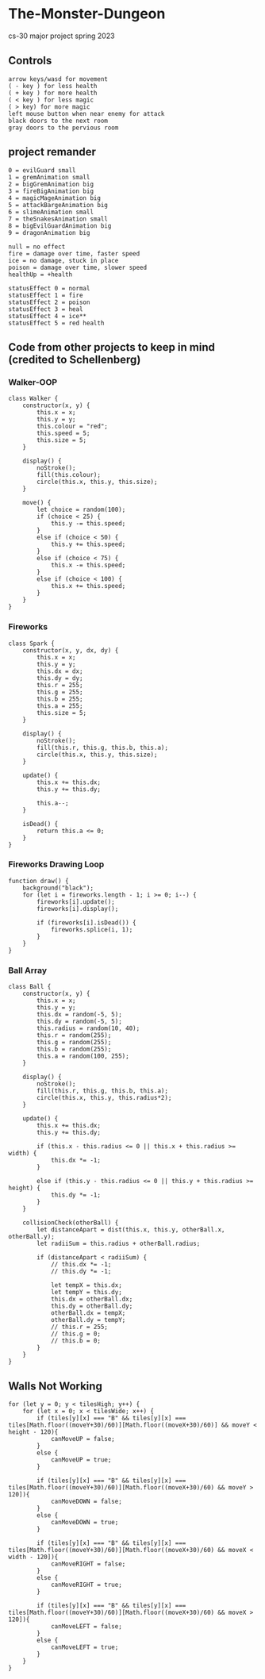 # The-Monster-Dungeon
cs-30 major project spring 2023

## Controls
    arrow keys/wasd for movement
    ( - key ) for less health
    ( + key ) for more health
    ( < key ) for less magic
    ( > key) for more magic
    left mouse button when near enemy for attack
    black doors to the next room
    gray doors to the pervious room

## project remander 
    0 = evilGuard small
    1 = gremAnimation small
    2 = bigGremAnimation big
    3 = fireBigAnimation big
    4 = magicMageAnimation big
    5 = attackBargeAnimation big
    6 = slimeAnimation small
    7 = theSnakesAnimation small
    8 = bigEvilGuardAnimation big
    9 = dragonAnimation big

    null = no effect
    fire = damage over time, faster speed
    ice = no damage, stuck in place
    poison = damage over time, slower speed
    healthUp = +health

    statusEffect 0 = normal
    statusEffect 1 = fire
    statusEffect 2 = poison
    statusEffect 3 = heal
    statusEffect 4 = ice**
    statusEffect 5 = red health


## Code from other projects to keep in mind (credited to Schellenberg)
### Walker-OOP

    class Walker {
        constructor(x, y) {
            this.x = x;
            this.y = y;
            this.colour = "red";
            this.speed = 5;
            this.size = 5;
        }

        display() {
            noStroke();
            fill(this.colour);
            circle(this.x, this.y, this.size);
        }
  
        move() {
            let choice = random(100);
            if (choice < 25) {
                this.y -= this.speed;
            }
            else if (choice < 50) {
                this.y += this.speed;
            }
            else if (choice < 75) {
                this.x -= this.speed;
            }
            else if (choice < 100) {
                this.x += this.speed;
            }
        }
    }

### Fireworks

    class Spark {
        constructor(x, y, dx, dy) {
            this.x = x;
            this.y = y;
            this.dx = dx;
            this.dy = dy;
            this.r = 255;
            this.g = 255;
            this.b = 255;
            this.a = 255;
            this.size = 5;
        }

        display() {
            noStroke();
            fill(this.r, this.g, this.b, this.a);
            circle(this.x, this.y, this.size);
        }

        update() {
            this.x += this.dx;
            this.y += this.dy;

            this.a--;
        }

        isDead() {
            return this.a <= 0;
        }
    }

### Fireworks Drawing Loop

    function draw() {
        background("black");
        for (let i = fireworks.length - 1; i >= 0; i--) {
            fireworks[i].update();
            fireworks[i].display();

            if (fireworks[i].isDead()) {
                fireworks.splice(i, 1);
            }
        }
    }

### Ball Array

    class Ball {
        constructor(x, y) {
            this.x = x;
            this.y = y;
            this.dx = random(-5, 5);
            this.dy = random(-5, 5);
            this.radius = random(10, 40);
            this.r = random(255);
            this.g = random(255);
            this.b = random(255);
            this.a = random(100, 255);
        }

        display() {
            noStroke();
            fill(this.r, this.g, this.b, this.a);
            circle(this.x, this.y, this.radius*2);
        }

        update() {
            this.x += this.dx;
            this.y += this.dy;

            if (this.x - this.radius <= 0 || this.x + this.radius >= width) {
                this.dx *= -1;
            }

            else if (this.y - this.radius <= 0 || this.y + this.radius >= height) {
                this.dy *= -1;
            }
        }

        collisionCheck(otherBall) {
            let distanceApart = dist(this.x, this.y, otherBall.x, otherBall.y);
            let radiiSum = this.radius + otherBall.radius;

            if (distanceApart < radiiSum) {
                // this.dx *= -1;
                // this.dy *= -1;

                let tempX = this.dx;
                let tempY = this.dy;
                this.dx = otherBall.dx;
                this.dy = otherBall.dy;
                otherBall.dx = tempX;
                otherBall.dy = tempY;
                // this.r = 255;
                // this.g = 0;
                // this.b = 0;
            }
        }
    }

## Walls Not Working
    for (let y = 0; y < tilesHigh; y++) {
        for (let x = 0; x < tilesWide; x++) {
            if (tiles[y][x] === "B" && tiles[y][x] === tiles[Math.floor((moveY+30)/60)][Math.floor((moveX+30)/60)] && moveY < height - 120){
                canMoveUP = false;
            }
            else {
                canMoveUP = true;
            }

            if (tiles[y][x] === "B" && tiles[y][x] === tiles[Math.floor((moveY+30)/60)][Math.floor((moveX+30)/60) && moveY > 120]){
                canMoveDOWN = false;
            }
            else {
                canMoveDOWN = true;
            }
      
            if (tiles[y][x] === "B" && tiles[y][x] === tiles[Math.floor((moveY+30)/60)][Math.floor((moveX+30)/60) && moveX < width - 120]){
                canMoveRIGHT = false;
            }
            else {
                canMoveRIGHT = true;
            }

            if (tiles[y][x] === "B" && tiles[y][x] === tiles[Math.floor((moveY+30)/60)][Math.floor((moveX+30)/60) && moveX > 120]){
                canMoveLEFT = false;
            }
            else {
                canMoveLEFT = true;
            }
        }
    }

